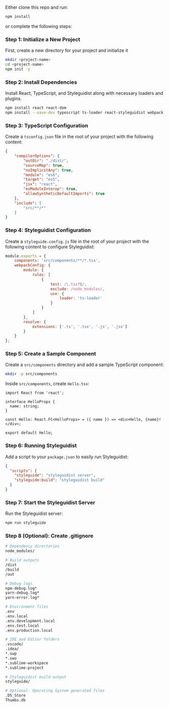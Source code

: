Either clone this repo and run:
```bash
npm install
```

or complete the following steps:

### Step 1: Initialize a New Project

First, create a new directory for your project and initialize it

```bash
mkdir <project-name>
cd <project-name>
npm init -y
```

### Step 2: Install Dependencies

Install React, TypeScript, and Styleguidist along with necessary loaders and plugins.

```bash
npm install react react-dom
npm install --save-dev typescript ts-loader react-styleguidist webpack
```

### Step 3: TypeScript Configuration

Create a `tsconfig.json` file in the root of your project with the following content:

```json
{
    "compilerOptions": {
        "outDir": "./dist/",
        "sourceMap": true,
        "noImplicitAny": true,
        "module": "es6",
        "target": "es5",
        "jsx": "react",
        "esModuleInterop": true,
        "allowSyntheticDefaultImports": true
    },
    "include": [
        "src/**/*"
    ]
}
```

### Step 4: Styleguidist Configuration

Create a `styleguide.config.js` file in the root of your project with the following content to configure Styleguidist:

```javascript
module.exports = {
    components: 'src/components/**/*.tsx',
    webpackConfig: {
        module: {
            rules: [
                {
                    test: /\.tsx?$/,
                    exclude: /node_modules/,
                    use: {
                        loader: 'ts-loader'
                    }
                }
            ]
        },
        resolve: {
            extensions: ['.ts', '.tsx', '.js', '.jsx']
        }
    }
};
```

### Step 5: Create a Sample Component

Create a `src/components` directory and add a sample TypeScript component:

```bash
mkdir -p src/components
```

Inside `src/components`, create `Hello.tsx`:

```tsx
import React from 'react';

interface HelloProps {
  name: string;
}

const Hello: React.FC<HelloProps> = ({ name }) => <div>Hello, {name}!</div>;

export default Hello;
```

### Step 6: Running Styleguidist

Add a script to your `package.json` to easily run Styleguidist:

```json
{
  "scripts": {
    "styleguide": "styleguidist server",
    "styleguide:build": "styleguidist build"
  }
}
```

### Step 7: Start the Styleguidist Server

Run the Styleguidist server:

```bash
npm run styleguide
```

### Step 8 (Optional): Create .gitignore

```bash
# Dependency directories
node_modules/

# Build outputs
/dist
/build
/out

# Debug logs
npm-debug.log*
yarn-debug.log*
yarn-error.log*

# Environment files
.env
.env.local
.env.development.local
.env.test.local
.env.production.local

# IDE and Editor folders
.vscode/
.idea/
*.swp
*.swo
*.sublime-workspace
*.sublime-project

# Styleguidist build output
styleguide/

# Optional: Operating System generated files
.DS_Store
Thumbs.db
```
